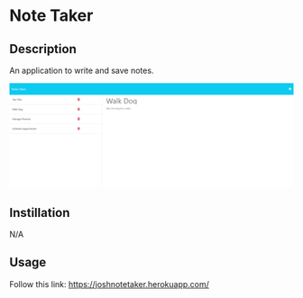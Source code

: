 # Note Taker
## Description
An application to write and save notes.

![preview](./images/Screenshot.png)
## Instillation
N/A
## Usage
Follow this link: https://joshnotetaker.herokuapp.com/